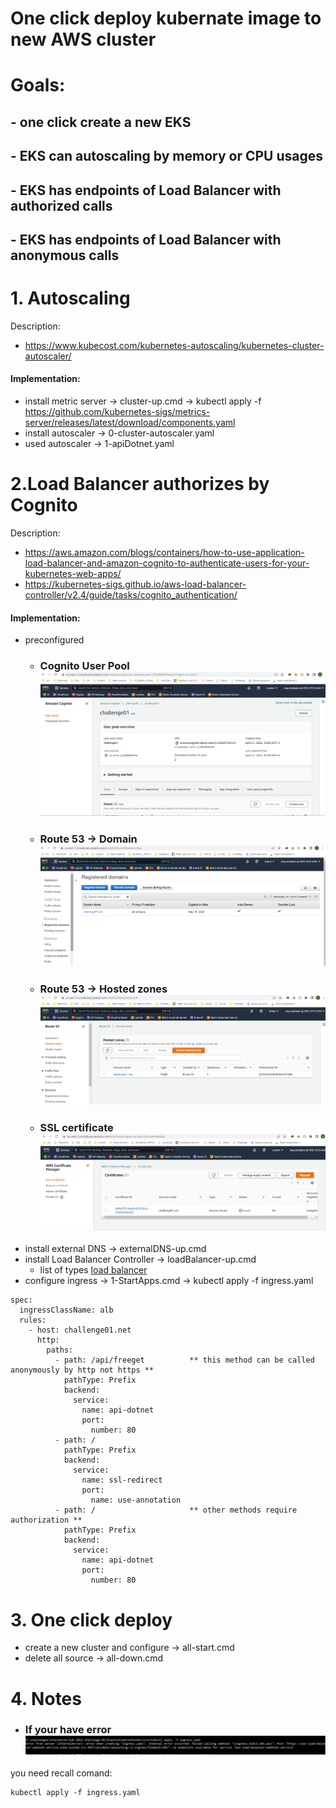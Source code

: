  One click deploy kubernate image to new AWS cluster
=============

# Goals:
## - one click create a new EKS
## - EKS can autoscaling by memory or CPU usages
## - EKS has endpoints of Load Balancer with authorized calls
## - EKS has endpoints of Load Balancer with anonymous calls
#

# 1. Autoscaling
Description: 
- https://www.kubecost.com/kubernetes-autoscaling/kubernetes-cluster-autoscaler/
#### Implementation:
- install metric server -> 
    cluster-up.cmd ->
    kubectl apply -f https://github.com/kubernetes-sigs/metrics-server/releases/latest/download/components.yaml
- install autoscaler ->
    0-cluster-autoscaler.yaml
- used autoscaler ->
    1-apiDotnet.yaml
#
# 2.Load Balancer authorizes by Cognito
Description:
- https://aws.amazon.com/blogs/containers/how-to-use-application-load-balancer-and-amazon-cognito-to-authenticate-users-for-your-kubernetes-web-apps/
- https://kubernetes-sigs.github.io/aws-load-balancer-controller/v2.4/guide/tasks/cognito_authentication/
#### Implementation:
- preconfigured
    - ### Cognito User Pool ![Cognito](Cognito.png)
    - ### Route 53 -> Domain ![Doamin](Domains.png)
    - ### Route 53 -> Hosted zones ![Zones](HostedZone.png)
    - ### SSL certificate ![Certificate](Certificat.png)
- install external DNS ->
    externalDNS-up.cmd
- install Load Balancer Controller ->
    loadBalancer-up.cmd
    - list of types [load balancer](https://docs.google.com/spreadsheets/d/191WWNpjJ2za6-nbG4ZoUMXMpUK8KlCIosvQB0f-oq3k/edit#gid=907731238)
- configure ingress -> 1-StartApps.cmd -> kubectl apply -f ingress.yaml
```
spec:
  ingressClassName: alb
  rules:
    - host: challenge01.net 
      http:
        paths:
          - path: /api/freeget          ** this method can be called anonymously by http not https **
            pathType: Prefix
            backend:
              service:
                name: api-dotnet
                port: 
                  number: 80
          - path: /
            pathType: Prefix
            backend:
              service:
                name: ssl-redirect
                port: 
                  name: use-annotation
          - path: /                     ** other methods require authorization **
            pathType: Prefix
            backend:
              service:
                name: api-dotnet
                port: 
                  number: 80

```
#
# 3. One click deploy
- create a new cluster and configure -> all-start.cmd
- delete all source -> all-down.cmd
# 4. Notes
- ### If your have error ![Error1](Error1.png)
you need recall comand:
```
kubectl apply -f ingress.yaml
```